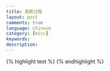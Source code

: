 ```yaml
---
title: 高斯过程
layout: post
comments: true
language: chinese
category: [misc]
keywords:
description:
---
```



<!-- more -->


<!--
https://stats.stackexchange.com/questions/30588/deriving-the-conditional-distributions-of-a-multivariate-normal-distribution

https://zhuanlan.zhihu.com/p/104601803
https://blog.csdn.net/omade/article/details/28408663
http://fourier.eng.hmc.edu/e161/lectures/gaussianprocess/node7.html
-->

{% highlight text %}
{% endhighlight %}
